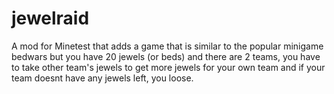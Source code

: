 # jewelraid
A mod for Minetest that adds a game that is similar to the popular minigame bedwars but you have 20 jewels (or beds) and there are 2 teams, you have to take other team's jewels to get more jewels for your own team and if your team doesnt have any jewels left, you loose.
